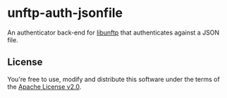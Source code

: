 # unftp-auth-jsonfile

An authenticator back-end for [libunftp](https://github.com/bolcom/libunftp) that authenticates against a JSON file.

## License

You're free to use, modify and distribute this software under the terms of the [Apache License v2.0](http://www.apache.org/licenses/LICENSE-2.0).
